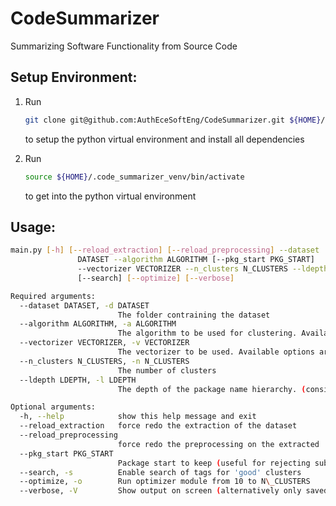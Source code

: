 # CodeSummarizer
Summarizing Software Functionality from Source Code

## Setup Environment:

1. Run

   ```bash
   git clone git@github.com:AuthEceSoftEng/CodeSummarizer.git ${HOME}/code_summarizer && cd ${HOME}/code_summarizer/src && make setup
   ```

   to setup the python virtual environment and install all dependencies

2. Run

   ```bash
   source ${HOME}/.code_summarizer_venv/bin/activate
   ```

   to get into the python virtual environment

## Usage:
```bash
main.py [-h] [--reload_extraction] [--reload_preprocessing] --dataset
               DATASET --algorithm ALGORITHM [--pkg_start PKG_START]
               --vectorizer VECTORIZER --n_clusters N_CLUSTERS --ldepth LDEPTH
               [--search] [--optimize] [--verbose]

Required arguments:
  --dataset DATASET, -d DATASET
                        The folder contraining the dataset
  --algorithm ALGORITHM, -a ALGORITHM
                        The algorithm to be used for clustering. Available options are 'km' and 'lda'
  --vectorizer VECTORIZER, -v VECTORIZER
                        The vectorizer to be used. Available options are 'tfidf' and 'count'
  --n_clusters N_CLUSTERS, -n N_CLUSTERS
                        The number of clusters
  --ldepth LDEPTH, -l LDEPTH
                        The depth of the package name hierarchy. (considered ground truth labels)

Optional arguments:
  -h, --help            show this help message and exit
  --reload_extraction   force redo the extraction of the dataset
  --reload_preprocessing
                        force redo the preprocessing on the extracted
  --pkg_start PKG_START
                        Package start to keep (useful for rejecting subpackages in a project)
  --search, -s          Enable search of tags for 'good' clusters
  --optimize, -o        Run optimizer module from 10 to N\_CLUSTERS
  --verbose, -V         Show output on screen (alternatively only saved in log file)
```
